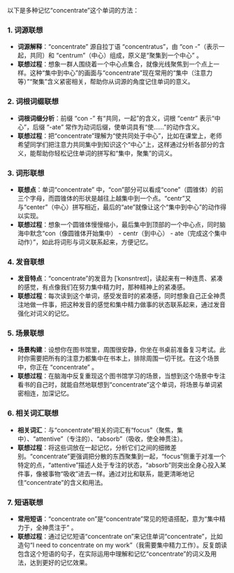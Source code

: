 以下是多种记忆“concentrate”这个单词的方法：

### 1. 词源联想
- **词源解释**：“concentrate” 源自拉丁语 “concentratus”，由 “con -”（表示一起，共同）和 “centrum”（中心）组成，原义是“聚集到一个中心” 。
- **联想过程**：想象一群人围绕着一个中心点集合，就像光线聚焦到一个点上一样。这种“集中到中心”的画面与“concentrate”现在常用的“集中（注意力等）”“聚集”含义紧密相关，帮助你从词源的角度记住单词的意义。

### 2. 词根词缀联想
- **词根词缀分析**：前缀 “con -” 有“共同，一起”的含义，词根 “centr” 表示“中心”，后缀 “-ate” 常作为动词后缀，使单词具有“使……”的动作含义。
- **联想过程**：把“concentrate”理解为“使共同处于中心”，比如在课堂上，老师希望同学们把注意力共同集中到知识这个“中心”上，这样通过分析各部分的含义，能帮助你轻松记住单词的拼写和“集中，聚集”的词义。

### 3. 词形联想
- **联想点**：单词“concentrate” 中，“con”部分可以看成“cone”（圆锥体）的前三个字母，而圆锥体的形状是越往上越集中到一个点。“centr”又与“center”（中心）拼写相近，最后的“ate”就像让这个“集中到中心”的动作得以实现。
- **联想过程**：想象一个圆锥体慢慢缩小，最后集中到顶部的一个中心点，同时脑海中默念“con（像圆锥体开始集中） - centr（到中心） - ate（完成这个集中动作）”，如此将词形与词义联系起来，方便记忆。

### 4. 发音联想
- **发音特点**：“concentrate”的发音为 [ˈkɒnsntreɪt]，读起来有一种连贯、紧凑的感觉，有点像我们在努力集中精力时，那种精神上的紧凑感。
- **联想过程**：每次读到这个单词，感受发音时的紧凑感，同时想象自己正全神贯注地做一件事，把这种发音的感觉和集中精力做事的状态联系起来，通过发音强化对词义的记忆。

### 5. 场景联想
- **场景构建**：设想你在图书馆里，周围很安静，你坐在书桌前准备复习考试。此时你需要把所有的注意力都集中在书本上，排除周围一切干扰。在这个场景中，你正在 “concentrate” 。
- **联想过程**：在脑海中反复重现这个图书馆学习的场景，当想到这个场景中专注看书的自己时，就能自然地联想到“concentrate”这个单词，将场景与单词紧密相连，加深记忆。

### 6. 相关词汇联想
- **相关词汇**：与“concentrate”相关的词汇有“focus”（聚焦，集中）、“attentive”（专注的）、“absorb”（吸收，使全神贯注）。
- **联想过程**：将这些词放在一起记忆，分析它们之间的细微差别。“concentrate”更强调把分散的东西聚集到一起，“focus”侧重于对准一个特定的点，“attentive”描述人处于专注的状态，“absorb”则突出全身心投入某件事，像被事物“吸收”进去一样。通过对比和联系，能更清晰地记住“concentrate”的含义和用法。

### 7. 短语联想
- **常用短语**：“concentrate on”是“concentrate”常见的短语搭配，意为“集中精力于，全神贯注于” 。
- **联想过程**：通过记忆短语“concentrate on”来记住单词“concentrate”，比如造句“I need to concentrate on my work”（我需要集中精力工作）。反复朗读包含这个短语的句子，在实际运用中理解和记忆“concentrate”的词义及用法，达到更好的记忆效果。 